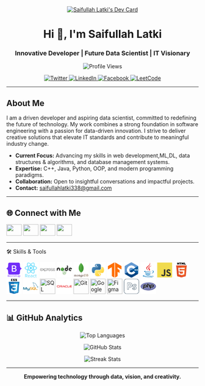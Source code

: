 <div align="center">
  <a href="https://app.daily.dev/saifullahlatki">
    <img src="https://api.daily.dev/devcards/v2/lbv30hvp01Dl881VPekwa.png?type=wide&r=l9z" width="652" alt="Saifullah Latki's Dev Card"/>
  </a>
</div>

<h1 align="center">Hi 👋, I'm Saifullah Latki</h1>

<h3 align="center">Innovative Developer | Future Data Scientist | IT Visionary</h3>

<p align="center">
  <img src="https://komarev.com/ghpvc/?username=SaifLatki&label=Profile%20views&color=0e75b6&style=flat" alt="Profile Views" />
</p>

<p align="center">
  <a href="https://twitter.com/saifullahlatki" target="_blank">
    <img src="https://img.shields.io/twitter/follow/saifullahlatki?logo=twitter&style=for-the-badge" alt="Twitter" />
  </a>
  <a href="https://linkedin.com/in/saifullahlatki" target="_blank">
    <img src="https://img.shields.io/badge/LinkedIn-SaifullahLatki-blue?style=for-the-badge&logo=linkedin" alt="LinkedIn" />
  </a>
  <a href="https://fb.com/saifullahlatki" target="_blank">
    <img src="https://img.shields.io/badge/Facebook-SaifullahLatki-blue?style=for-the-badge&logo=facebook" alt="Facebook" />
  </a>
  <a href="https://www.leetcode.com/saif_latki" target="_blank">
    <img src="https://img.shields.io/badge/LeetCode-Saif_latki-orange?style=for-the-badge&logo=leetcode" alt="LeetCode" />
  </a>
</p>

---

##  About Me

I am a driven developer and aspiring data scientist, committed to redefining the future of technology. My work combines a strong foundation in software engineering with a passion for data-driven innovation. I strive to deliver creative solutions that elevate IT standards and contribute to meaningful industry change.

- **Current Focus:** Advancing my skills in web development,ML,DL, data structures & algorithms, and database management systems.
- **Expertise:** C++, Java, Python, OOP, and modern programming paradigms.
- **Collaboration:** Open to insightful conversations and impactful projects.
- **Contact:** saifullahlatki338@gmail.com

---

## 🌐 Connect with Me

<p align="left">
  <a href="https://twitter.com/saifullahlatki" target="_blank"><img src="https://raw.githubusercontent.com/rahuldkjain/github-profile-readme-generator/master/src/images/icons/Social/twitter.svg" height="30" width="40" /></a>
  <a href="https://linkedin.com/in/saifullahlatki" target="_blank"><img src="https://raw.githubusercontent.com/rahuldkjain/github-profile-readme-generator/master/src/images/icons/Social/linked-in-alt.svg" height="30" width="40" /></a>
  <a href="https://fb.com/saifullahlatki" target="_blank"><img src="https://raw.githubusercontent.com/rahuldkjain/github-profile-readme-generator/master/src/images/icons/Social/facebook.svg" height="30" width="40" /></a>
  <a href="https://www.leetcode.com/saif_latki" target="_blank"><img src="https://raw.githubusercontent.com/rahuldkjain/github-profile-readme-generator/master/src/images/icons/Social/leet-code.svg" height="30" width="40" /></a>
</p>

---

🛠️ Skills & Tools
<p align="left"> <!-- Frameworks & Libraries --> <a href="https://getbootstrap.com" target="_blank"><img src="https://raw.githubusercontent.com/devicons/devicon/master/icons/bootstrap/bootstrap-plain-wordmark.svg" width="40" height="40" title="Bootstrap"/></a> <a href="https://react.dev/" target="_blank"><img src="https://raw.githubusercontent.com/devicons/devicon/master/icons/react/react-original-wordmark.svg" width="40" height="40" title="React.js"/></a> <a href="https://expressjs.com/" target="_blank"><img src="https://raw.githubusercontent.com/devicons/devicon/master/icons/express/express-original-wordmark.svg" width="40" height="40" title="Express.js"/></a> <a href="https://nodejs.org/" target="_blank"><img src="https://raw.githubusercontent.com/devicons/devicon/master/icons/nodejs/nodejs-original-wordmark.svg" width="40" height="40" title="Node.js"/></a> <a href="https://www.mongodb.com/" target="_blank"><img src="https://raw.githubusercontent.com/devicons/devicon/master/icons/mongodb/mongodb-original-wordmark.svg" width="40" height="40" title="MongoDB"/></a> <a href="https://www.python.org/" target="_blank"><img src="https://raw.githubusercontent.com/devicons/devicon/master/icons/python/python-original.svg" width="40" height="40" title="Python"/></a> <a href="https://www.tensorflow.org/" target="_blank"><img src="https://raw.githubusercontent.com/devicons/devicon/master/icons/tensorflow/tensorflow-original.svg" width="40" height="40" title="TensorFlow (Deep Learning)"/></a> <a href="https://jinja.palletsprojects.com/" target="_blank"></a> <!-- Languages & Database --> <a href="https://www.w3schools.com/cpp/" target="_blank"><img src="https://raw.githubusercontent.com/devicons/devicon/master/icons/cplusplus/cplusplus-original.svg" width="40" height="40" title="C++"/></a> <a href="https://www.java.com" target="_blank"><img src="https://raw.githubusercontent.com/devicons/devicon/master/icons/java/java-original.svg" width="40" height="40" title="Java"/></a> <a href="https://developer.mozilla.org/en-US/docs/Web/JavaScript" target="_blank"><img src="https://raw.githubusercontent.com/devicons/devicon/master/icons/javascript/javascript-original.svg" width="40" height="40" title="JavaScript"/></a> <a href="https://www.w3.org/html/" target="_blank"><img src="https://raw.githubusercontent.com/devicons/devicon/master/icons/html5/html5-original-wordmark.svg" width="40" height="40" title="HTML5"/></a> <a href="https://www.w3schools.com/css/" target="_blank"><img src="https://raw.githubusercontent.com/devicons/devicon/master/icons/css3/css3-original-wordmark.svg" width="40" height="40" title="CSS3"/></a> <a href="https://www.mysql.com/" target="_blank"><img src="https://raw.githubusercontent.com/devicons/devicon/master/icons/mysql/mysql-original-wordmark.svg" width="40" height="40" title="MySQL"/></a> <a href="https://www.microsoft.com/en-us/sql-server" target="_blank"><img src="https://www.svgrepo.com/show/303229/microsoft-sql-server-logo.svg" width="40" height="40" title="SQL Server"/></a> <a href="https://www.oracle.com/" target="_blank"><img src="https://raw.githubusercontent.com/devicons/devicon/master/icons/oracle/oracle-original.svg" width="40" height="40" title="Oracle Database"/></a> <!-- Tools --> <a href="https://git-scm.com/" target="_blank"><img src="https://www.vectorlogo.zone/logos/git-scm/git-scm-icon.svg" width="40" height="40" title="Git"/></a> <a href="https://cloud.google.com" target="_blank"><img src="https://www.vectorlogo.zone/logos/google_cloud/google_cloud-icon.svg" width="40" height="40" title="Google Cloud"/></a> <a href="https://figma.com/" target="_blank"><img src="https://www.vectorlogo.zone/logos/figma/figma-icon.svg" width="40" height="40" title="Figma"/></a> <a href="https://www.photoshop.com/en" target="_blank"><img src="https://raw.githubusercontent.com/devicons/devicon/master/icons/photoshop/photoshop-line.svg" width="40" height="40" title="Adobe Photoshop"/></a> <a href="https://www.php.net" target="_blank"><img src="https://raw.githubusercontent.com/devicons/devicon/master/icons/php/php-original.svg" width="40" height="40" title="PHP"/></a> </p>

---

## 📊 GitHub Analytics
 
<p align="center">
  <img src="https://github-readme-stats.vercel.app/api/top-langs?username=SaifLatki&show_icons=true&locale=en&layout=compact" alt="Top Languages" />
</p>
<p align="center">
  <img src="https://github-readme-stats.vercel.app/api?username=SaifLatki&show_icons=true&locale=en" alt="GitHub Stats" />
</p>
<p align="center">
  <img src="https://github-readme-streak-stats.herokuapp.com/?user=SaifLatki&" alt="Streak Stats" />
</p>

---

<p align="center">
  <b>Empowering technology through data, vision, and creativity.</b>
</p>
